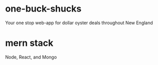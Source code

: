 # one-buck-shucks
Your one stop web-app for dollar oyster deals throughout New England 

# mern stack
Node, React, and Mongo 
